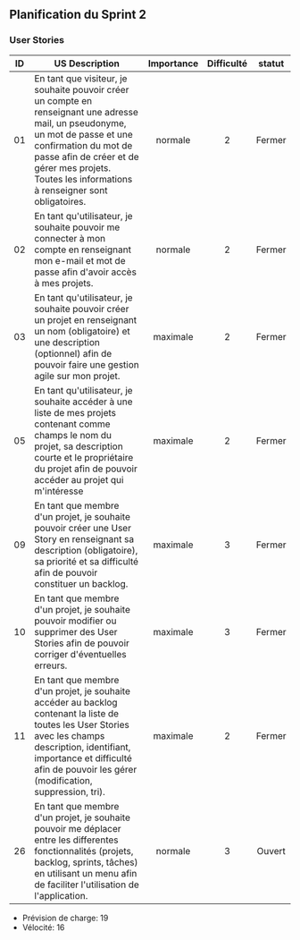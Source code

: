 ## Planification du Sprint 2

### User Stories

| ID | US Description | Importance | Difficulté  | statut
|:--:|----------------|:----------:|:-----------:|:----------:
|01 | En tant que visiteur, je souhaite pouvoir créer un compte en renseignant une adresse mail, un pseudonyme, un mot de passe et une confirmation du mot de passe afin de créer et de gérer mes projets. Toutes les informations à renseigner sont obligatoires. | normale | 2 | Fermer |
| 02 | En tant qu'utilisateur, je souhaite pouvoir me connecter à mon compte en renseignant mon e-mail et mot de passe afin d'avoir accès à mes projets. | normale | 2 | Fermer |
|03 | En tant qu'utilisateur, je souhaite pouvoir créer un projet en renseignant un nom (obligatoire) et une description (optionnel) afin de pouvoir faire une gestion agile sur mon projet. | maximale | 2 | Fermer |
|05 | En tant qu'utilisateur, je souhaite accéder à une liste de mes projets contenant comme champs le nom du projet, sa description courte et le propriétaire du projet afin de pouvoir accéder au projet qui m'intéresse | maximale | 2 | Fermer |
|09 | En tant que membre d'un projet, je souhaite pouvoir créer une User Story en renseignant sa description (obligatoire), sa priorité et sa difficulté afin de pouvoir constituer un backlog. | maximale |     3      | Fermer |
|10 | En tant que membre d'un projet, je souhaite pouvoir modifier ou supprimer des User Stories afin de pouvoir corriger d'éventuelles erreurs. | maximale |     3      | Fermer |
|11 | En tant que membre d'un projet, je souhaite accéder au backlog contenant la liste de toutes les User Stories avec les champs description, identifiant, importance et difficulté afin de pouvoir les gérer (modification, suppression, tri). | maximale | 2 | Fermer |
|26 | En tant que membre d'un projet, je souhaite pouvoir me déplacer entre les differentes fonctionnalités (projets, backlog, sprints, tâches) en utilisant un menu afin de faciliter l'utilisation de l'application. | normale | 3 | Ouvert |

- Prévision de charge: 19
- Vélocité: 16